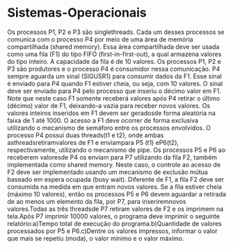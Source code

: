 # Sistemas-Operacionais
Os processos P1, P2 e P3 são singlethreads. Cada um desses processos se comunica com o processo P4 por meio de uma área de memória compartilhada (shared memory). Essa área compartilhada deve ser usada como uma fila (F1) do tipo FIFO (first-in-first-out), a qual armazena valores do tipo inteiro. A capacidade da fila é de 10 valores. Os processos P1, P2 e P3 são produtores e o processo P4 é consumidor nessa comunicação. P4 sempre aguarda um sinal (SIGUSR1) para consumir dados da F1. Esse sinal é enviado para P4 quando F1 estiver cheia, ou seja, com 10 valores. O sinal deve ser enviado para P4 pelo processo que inseriu o décimo valor em F1. Note que neste caso F1 somente receberá valores após P4 retirar o último (décimo) valor de F1, deixando-a vazia para receber novos valores. Os valores inteiros inseridos em F1 devem ser geradosde forma aleatória na faixa de 1 até 1000. O acesso a F1 deve ocorrer de forma exclusiva utilizando o mecanismo de semáforo entre os processos envolvidos. O processo P4 possui duas threads(t1 e t2), onde ambas asthreadsretiramvalores de F1 e enviampara P5 (t1) eP6(t2), respectivamente, utilizando o mecanismo de pipe. Os processos P5 e P6 ao receberem valoresde P4 os enviam para P7 utilizando da fila F2, também implementada como shared memory. Neste caso, o controle ao acesso de F2 deve ser implementado usando um mecanismo de exclusão mútua baseado em espera ocupada (busy wait). Diferente de F1, a fila F2 deve ser consumida na medida em que entram novos valores. Se a fila estiver cheia (máximo 10 valores), então os processos P5 e P6 devem aguardar a retirada de ao menos um elemento da fila, por P7, para inseriremnovos valores.Todas as três threadsde P7 retiram valores de F2 e os imprimem na tela.Após P7 imprimir 10000 valores, o programa deve imprimir o seguinte relatório:a)Tempo total de execução do programa.b)Quantidade de valores processados por P5 e P6.c)Dentre os valores impressos, informar o valor que mais se repetiu (moda), o valor mínimo e o valor máximo.